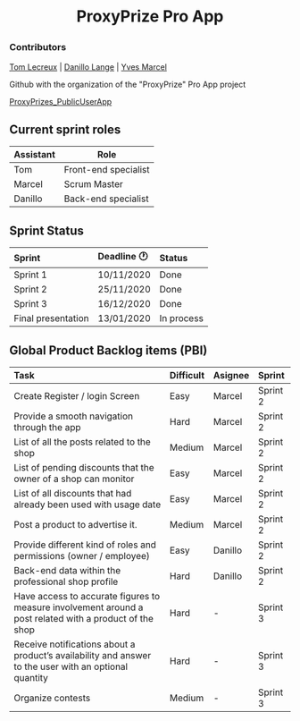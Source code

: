 <h1 align="center">
  ProxyPrize Pro App<p>
  
</h1>

### Contributors

[Tom Lecreux](https://github.com/TomRaz7) |
[Danillo Lange](https://github.com/roxdan) | 
[Yves Marcel](https://github.com/Marcel75Git)


Github with the organization of the "ProxyPrize" Pro App project

[ProxyPrizes_PublicUserApp](https://github.com/TomRaz7/ProxyPrizes_PublicUserApp)


## Current sprint roles
| Assistant  | Role  |  
|---|---|
| Tom  | Front-end specialist |   
| Marcel | Scrum Master |
| Danillo | Back-end specialist |

## Sprint Status

|Sprint | Deadline :clock1: | Status |
|:---------|:------------|:-----|
|Sprint 1  | 10/11/2020 | Done |
|Sprint 2  | 25/11/2020 | Done |
|Sprint 3  | 16/12/2020 | Done |
|Final presentation  | 13/01/2020 | In process |


## Global Product Backlog items (PBI)

|Task                                 |Difficult |Asignee |Sprint |
|:------------------------------------|:--------|:--------|:--------|
|Create Register / login Screen		  | Easy    | Marcel  | Sprint 2|
|Provide a smooth navigation through the app		  | Hard    | Marcel  | Sprint 2|
|List of all the posts related to the shop		  | Medium    | Marcel  | Sprint 2|
|List of pending discounts that the owner of a shop can monitor		  | Easy    | Marcel | Sprint 2|
|List of all discounts that had already been used with usage date		  | Easy    | Marcel  | Sprint 2|
|Post a product to advertise it.		  | Medium    | Marcel  | Sprint 2|
|Provide different kind of roles and permissions (owner / employee)		  | Easy    | Danillo  | Sprint 2|
|Back-end data within the professional shop profile 		  | Hard    | Danillo  | Sprint 2|
|Have access to accurate figures to measure involvement around a post related with a product of the shop		  | Hard    | -  | Sprint 3|
|Receive notifications about a product’s availability and answer to the user with an optional quantity	  | Hard    | -  | Sprint 3|
|Organize contests		  | Medium   | -  | Sprint 3|


